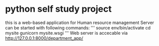# python self study project
this is a web-based application for Human resource management
Server can be started with following commands:
'''
source env/bin/activate
cd mysite
gunicorn mysite.wsgi
'''
Web server is accecable via http://127.0.0.1:8000/department_app/
